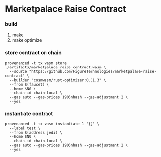 # Marketpalace Raise Contract

### build
1. make
2. make optimize

### store contract on chain
    provenanced -t tx wasm store ./artifacts/marketpalace_raise_contract.wasm \
      --source "https://github.com/FigureTechnologies/marketpalace-raise-contract" \
      --builder "cosmwasm/rust-optimizer:0.11.3" \
      --from $(faucet) \
      --home $N0 \
      --chain-id chain-local \
      --gas auto --gas-prices 1905nhash --gas-adjustment 2 \
      --yes

### instantiate contract
    provenanced -t tx wasm instantiate 1 '{}' \
      --label test \
      --from $(address jedi) \
      --home $N0 \
      --chain-id chain-local \
      --gas auto --gas-prices 1905nhash --gas-adjustment 2 \
      --yes
